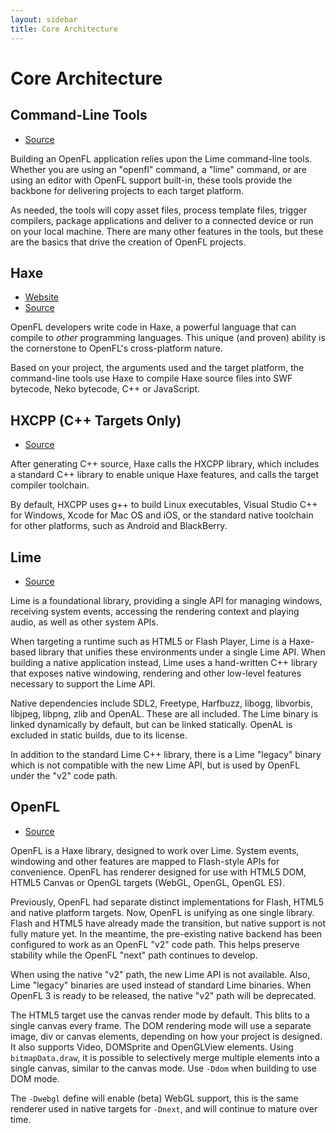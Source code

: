 ```yaml
---
layout: sidebar
title: Core Architecture
---
```


# Core Architecture

## Command-Line Tools

 * [Source](https://github.com/openfl/lime/tree/master/tools)

Building an OpenFL application relies upon the Lime command-line tools. Whether you are using an "openfl" command, a "lime" command, or are using an editor with OpenFL support built-in, these tools provide the backbone for delivering projects to each target platform.

As needed, the tools will copy asset files, process template files, trigger compilers, package applications and deliver to a connected device or run on your local machine. There are many other features in the tools, but these are the basics that drive the creation of OpenFL projects.

## Haxe

 * [Website](http://www.haxe.org)
 * [Source](https://github.com/haxefoundation/haxe)

OpenFL developers write code in Haxe, a powerful language that can compile to _other_ programming languages. This unique (and proven) ability is the cornerstone to OpenFL's cross-platform nature.

Based on your project, the arguments used and the target platform, the command-line tools use Haxe to compile Haxe source files into SWF bytecode, Neko bytecode, C++ or JavaScript.

## HXCPP (C++ Targets Only)

 * [Source](https://github.com/haxefoundation/hxcpp)

After generating C++ source, Haxe calls the HXCPP library, which includes a standard C++ library to enable unique Haxe features, and calls the target compiler toolchain.

By default, HXCPP uses g++ to build Linux executables, Visual Studio C++ for Windows, Xcode for Mac OS and iOS, or the standard native toolchain for other platforms, such as Android and BlackBerry.

## Lime

 * [Source](https://github.com/openfl/lime)

Lime is a foundational library, providing a single API for managing windows, receiving system events, accessing the rendering context and playing audio, as well as other system APIs.

When targeting a runtime such as HTML5 or Flash Player, Lime is a Haxe-based library that unifies these environments under a single Lime API. When building a native application instead, Lime uses a hand-written C++ library that exposes native windowing, rendering and other low-level features necessary to support the Lime API.

Native dependencies include SDL2, Freetype, Harfbuzz, libogg, libvorbis, libjpeg, libpng, zlib and OpenAL. These are all included. The Lime binary is linked dynamically by default, but can be linked statically. OpenAL is excluded in static builds, due to its license.

In addition to the standard Lime C++ library, there is a Lime "legacy" binary which is not compatible with the new Lime API, but is used by OpenFL under the "v2" code path.

## OpenFL

 * [Source](https://github.com/openfl/openfl)

OpenFL is a Haxe library, designed to work over Lime. System events, windowing and other features are mapped to Flash-style APIs for convenience. OpenFL has renderer designed for use with HTML5 DOM, HTML5 Canvas or OpenGL targets (WebGL, OpenGL, OpenGL ES).

Previously, OpenFL had separate distinct implementations for Flash, HTML5 and native platform targets. Now, OpenFL is unifying as one single library. Flash and HTML5 have already made the transition, but native support is not fully mature yet. In the meantime, the pre-existing native backend has been configured to work as an OpenFL "v2" code path. This helps preserve stability while the OpenFL "next" path continues to develop.

When using the native "v2" path, the new Lime API is not available. Also, Lime "legacy" binaries are used instead of standard Lime binaries. When OpenFL 3 is ready to be released, the native "v2" path will be deprecated.

The HTML5 target use the canvas render mode by default. This blits to a single canvas every frame. The DOM rendering mode will use a separate image, div or canvas elements, depending on how your project is designed. It also supports Video, DOMSprite and OpenGLView elements. Using `bitmapData.draw`, it is possible to selectively merge multiple elements into a single canvas, similar to the canvas mode. Use `-Ddom` when building to use DOM mode.

The `-Dwebgl` define will enable (beta) WebGL support, this is the same renderer used in native targets for `-Dnext`, and will continue to mature over time.
